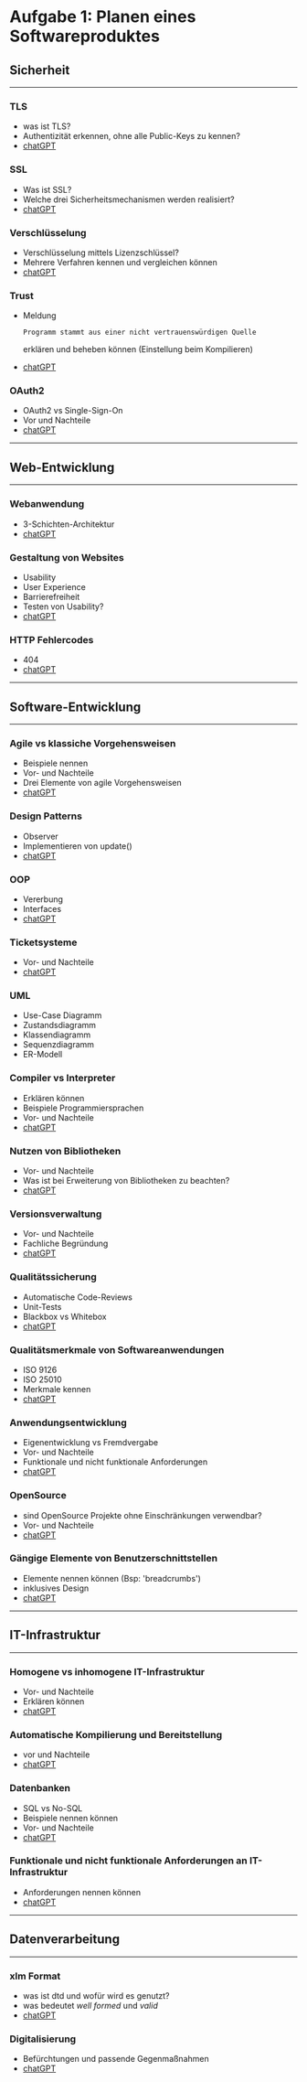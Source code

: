 # Aufgabe 1: Planen eines Softwareproduktes

## Sicherheit

---

### TLS

- was ist TLS?
- Authentizität erkennen, ohne alle Public-Keys zu kennen?
- [chatGPT](./chatGPT/teil1/tls.md)

### SSL

- Was ist SSL?
- Welche drei Sicherheitsmechanismen werden realisiert?
- [chatGPT](./chatGPT/teil1/ssl.md)

### Verschlüsselung

- Verschlüsselung mittels Lizenzschlüssel?
- Mehrere Verfahren kennen und vergleichen können
- [chatGPT](./chatGPT/teil1/verschluesselung.md)

### Trust

- Meldung

  `Programm stammt aus einer nicht vertrauenswürdigen Quelle`

  erklären und beheben können (Einstellung beim Kompilieren)

- [chatGPT](./chatGPT/teil1/trust.md)

### OAuth2

- OAuth2 vs Single-Sign-On
- Vor und Nachteile
- [chatGPT](./chatGPT/teil1/oAuth2.md)

---

## Web-Entwicklung

---

### Webanwendung

- 3-Schichten-Architektur
- [chatGPT](./chatGPT/teil1/3schichten.md)

### Gestaltung von Websites

- Usability
- User Experience
- Barrierefreiheit
- Testen von Usability?
- [chatGPT](./chatGPT/teil1/usability.md)

### HTTP Fehlercodes

- 404
- [chatGPT](./chatGPT/teil1/httpCodes.md)

---

## Software-Entwicklung

---

### Agile vs klassiche Vorgehensweisen

- Beispiele nennen
- Vor- und Nachteile
- Drei Elemente von agile Vorgehensweisen
- [chatGPT](./chatGPT/teil1/agileVsKlassisch.md)

### Design Patterns

- Observer
- Implementieren von update()
- [chatGPT](./chatGPT/teil1/designPatterns.md)

### OOP

- Vererbung
- Interfaces
- [chatGPT](./chatGPT/teil1/oop.md)

### Ticketsysteme

- Vor- und Nachteile
- [chatGPT](./chatGPT/teil1/ticketsysteme.md)

### UML

- Use-Case Diagramm
- Zustandsdiagramm
- Klassendiagramm
- Sequenzdiagramm
- ER-Modell

### Compiler vs Interpreter

- Erklären können
- Beispiele Programmiersprachen
- Vor- und Nachteile
- [chatGPT](./chatGPT/teil1/compiler.md)

### Nutzen von Bibliotheken

- Vor- und Nachteile
- Was ist bei Erweiterung von Bibliotheken zu beachten?
- [chatGPT](./chatGPT/teil1/bibliotheken.md)

### Versionsverwaltung

- Vor- und Nachteile
- Fachliche Begründung
- [chatGPT](./chatGPT/teil1/git.md)

### Qualitätssicherung

- Automatische Code-Reviews
- Unit-Tests
- Blackbox vs Whitebox
- [chatGPT](./chatGPT/teil1/qc.md)

### Qualitätsmerkmale von Softwareanwendungen

- ISO 9126
- ISO 25010
- Merkmale kennen
- [chatGPT](./chatGPT/teil1/qualitaetsmerkmale.md)

### Anwendungsentwicklung

- Eigenentwicklung vs Fremdvergabe
- Vor- und Nachteile
- Funktionale und nicht funktionale Anforderungen
- [chatGPT](./chatGPT/teil1/eigenVsFremd.md)

### OpenSource

- sind OpenSource Projekte ohne Einschränkungen verwendbar?
- Vor- und Nachteile
- [chatGPT](./chatGPT/teil1/openSource.md)

### Gängige Elemente von Benutzerschnittstellen

- Elemente nennen können (Bsp: 'breadcrumbs')
- inklusives Design
- [chatGPT](./chatGPT/teil1/benutzerschnittstellen.md)

---

## IT-Infrastruktur

---

### Homogene vs inhomogene IT-Infrastruktur

- Vor- und Nachteile
- Erklären können
- [chatGPT](./chatGPT/teil1/homogeneVsInhomogeneInfrastruktur.md)

### Automatische Kompilierung und Bereitstellung

- vor und Nachteile
- [chatGPT](./chatGPT/teil1/automatischeKompilierung.md)

### Datenbanken

- SQL vs No-SQL
- Beispiele nennen können
- Vor- und Nachteile
- [chatGPT](./chatGPT/teil1/sqlVsNoSql.md)

### Funktionale und nicht funktionale Anforderungen an IT-Infrastruktur

- Anforderungen nennen können
- [chatGPT](./chatGPT/teil1/funktionaleUndNichtFunktionaleAnforderungen.md)

---

## Datenverarbeitung

---

### xlm Format

- was ist dtd und wofür wird es genutzt?
- was bedeutet _well formed_ und _valid_
- [chatGPT](./chatGPT/teil1/xml.md)

### Digitalisierung

- Befürchtungen und passende Gegenmaßnahmen
- [chatGPT](./chatGPT/teil1/digitalisierung.md)
